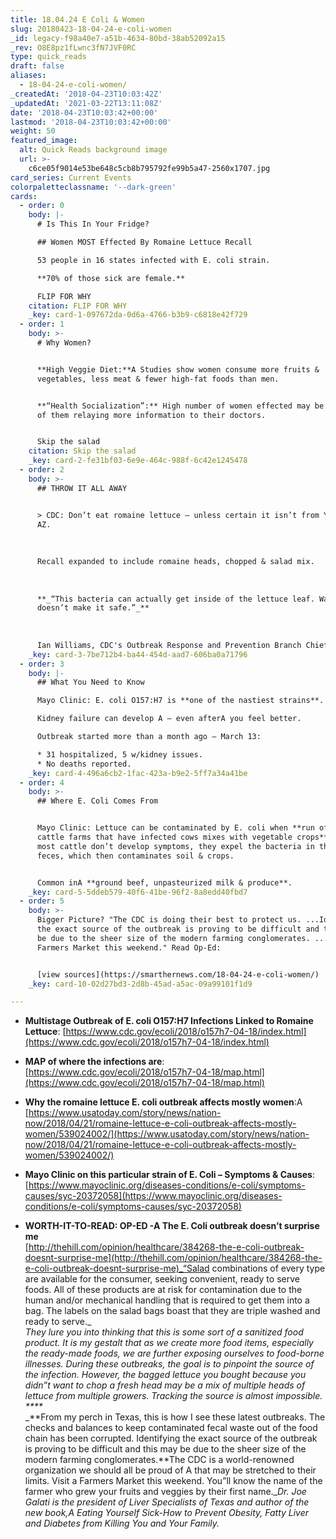 ```yaml
---
title: 18.04.24 E Coli & Women
slug: 20180423-18-04-24-e-coli-women
_id: legacy-f98a40e7-a51b-4634-80bd-38ab52092a15
_rev: O8E8pz1fLwnc3fN7JVF0RC
type: quick_reads
draft: false
aliases:
  - 18-04-24-e-coli-women/
_createdAt: '2018-04-23T10:03:42Z'
_updatedAt: '2021-03-22T13:11:08Z'
date: '2018-04-23T10:03:42+00:00'
lastmod: '2018-04-23T10:03:42+00:00'
weight: 50
featured_image:
  alt: Quick Reads background image
  url: >-
    c6ce05f9014e53be648c5cb8b795792fe99b5a47-2560x1707.jpg
card_series: Current Events
colorpaletteclassname: '--dark-green'
cards:
  - order: 0
    body: |-
      # Is This In Your Fridge?

      ## Women MOST Effected By Romaine Lettuce Recall

      53 people in 16 states infected with E. coli strain.

      **70% of those sick are female.**

      FLIP FOR WHY
    citation: FLIP FOR WHY
    _key: card-1-097672da-0d6a-4766-b3b9-c6818e42f729
  - order: 1
    body: >-
      # Why Women?


      **High Veggie Diet:**A Studies show women consume more fruits &
      vegetables, less meat & fewer high-fat foods than men.


      **“Health Socialization”:** High number of women effected may be a result
      of them relaying more information to their doctors.


      Skip the salad
    citation: Skip the salad
    _key: card-2-fe31bf03-6e9e-464c-988f-6c42e1245478
  - order: 2
    body: >-
      ## THROW IT ALL AWAY


      > CDC: Don’t eat romaine lettuce – unless certain it isn’t from Yuma,
      AZ.  
        
        
        
      Recall expanded to include romaine heads, chopped & salad mix.  
        
        
        
      **_“This bacteria can actually get inside of the lettuce leaf. Washing it
      doesn’t make it safe.”_**  
        
        
        
      Ian Williams, CDC's Outbreak Response and Prevention Branch Chief to CNN
    _key: card-3-7be712b4-ba44-454d-aad7-606ba0a71796
  - order: 3
    body: |-
      ## What You Need to Know

      Mayo Clinic: E. coli O157:H7 is **one of the nastiest strains**.

      Kidney failure can develop A – even afterA you feel better.

      Outbreak started more than a month ago – March 13:

      * 31 hospitalized, 5 w/kidney issues.
      * No deaths reported.
    _key: card-4-496a6cb2-1fac-423a-b9e2-5ff7a34a41be
  - order: 4
    body: >-
      ## Where E. Coli Comes From


      Mayo Clinic: Lettuce can be contaminated by E. coli when **run off from
      cattle farms that have infected cows mixes with vegetable crops**.A While
      most cattle don’t develop symptoms, they expel the bacteria in their
      feces, which then contaminates soil & crops.


      Common inA **ground beef, unpasteurized milk & produce**.
    _key: card-5-5ddeb579-40f6-41be-96f2-8a8edd40fbd7
  - order: 5
    body: >-
      Bigger Picture? "The CDC is doing their best to protect us. ...Identifying
      the exact source of the outbreak is proving to be difficult and this may
      be due to the sheer size of the modern farming conglomerates. ...Visit a
      Farmers Market this weekend." Read Op-Ed:


      [view sources](https://smarthernews.com/18-04-24-e-coli-women/)
    _key: card-10-02d27bd3-2d8b-45ad-a5ac-09a99101f1d9

---
```

* **Multistage Outbreak of E. coli O157:H7 Infections Linked to Romaine Lettuce**: [https://www.cdc.gov/ecoli/2018/o157h7-04-18/index.html](https://www.cdc.gov/ecoli/2018/o157h7-04-18/index.html)
* **MAP of where the infections are**:  
[https://www.cdc.gov/ecoli/2018/o157h7-04-18/map.html](https://www.cdc.gov/ecoli/2018/o157h7-04-18/map.html)
* **Why the romaine lettuce E. coli outbreak affects mostly women**:A [https://www.usatoday.com/story/news/nation-now/2018/04/21/romaine-lettuce-e-coli-outbreak-affects-mostly-women/539024002/](https://www.usatoday.com/story/news/nation-now/2018/04/21/romaine-lettuce-e-coli-outbreak-affects-mostly-women/539024002/)
* **Mayo Clinic on this particular strain of E. Coli – Symptoms & Causes**: [https://www.mayoclinic.org/diseases-conditions/e-coli/symptoms-causes/syc-20372058](https://www.mayoclinic.org/diseases-conditions/e-coli/symptoms-causes/syc-20372058)  

* **WORTH-IT-TO-READ: OP-ED -A The E. Coli outbreak doesn’t surprise me**  
[http://thehill.com/opinion/healthcare/384268-the-e-coli-outbreak-doesnt-surprise-me](http://thehill.com/opinion/healthcare/384268-the-e-coli-outbreak-doesnt-surprise-me)_“Salad combinations of every type are available for the consumer, seeking convenient, ready to serve foods. All of these products are at risk for contamination due to the human and/or mechanical handling that is required to get them into a bag. The labels on the salad bags boast that they are triple washed and ready to serve._  
_They lure you into thinking that this is some sort of a sanitized food product. It is my gestalt that as we create more food items, especially the ready-made foods, we are further exposing ourselves to food-borne illnesses. During these outbreaks, the goal is to pinpoint the source of the infection. However, the bagged lettuce you bought because you didn”t want to chop a fresh head may be a mix of multiple heads of lettuce from multiple growers. Tracking the source is almost impossible._  
_****_  
_**From my perch in Texas, this is how I see these latest outbreaks. The checks and balances to keep contaminated fecal waste out of the food chain has been corrupted. Identifying the exact source of the outbreak is proving to be difficult and this may be due to the sheer size of the modern farming conglomerates.**The CDC is a world-renowned organization we should all be proud of A that may be stretched to their limits. Visit a Farmers Market this weekend. You”ll know the name of the farmer who grew your fruits and veggies by their first name.__Dr. Joe Galati is the president of Liver Specialists of Texas and author of the new book,A Eating Yourself Sick-How to Prevent Obesity, Fatty Liver and Diabetes from Killing You and Your Family._